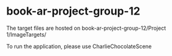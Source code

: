 # book-ar-project-group-12

The target files are hosted on book-ar-project-group-12/Project 1/ImageTargets/

To run the application, please use CharlieChocolateScene
